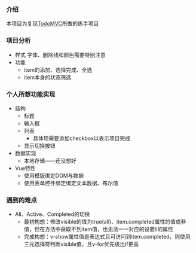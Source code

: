 ### 介绍
本项目为复现[TodoMVC](https://cn.vuejs.org/v2/examples/todomvc.html)所做的练手项目
### 项目分析
- 样式
字体、删除线和颜色需要特别注意
- 功能
    - item的添加、选择完成、全选
    - item本身的状态筛选
### 个人所想功能实现
- 结构
    - 标题
    - 输入框
    - 列表
        - 具体项需要添加checkbox以表示项目完成
    - 显示切换按钮
- 数据实现
    - 本地存储——还没想好
- Vue特性
    - 使用模版绑定DOM与数据
    - 使用表单控件绑定绑定文本数据、布尔值
### 遇到的难点
- All、Active、Completed的切换
    - 最初构想：修改visible的值为true(all)、item.completed属性的值或非值，但在方法中获取不到item值，也无法一一对应的设置li的属性
    - 完成构想：v-show属性值是表达式且可访问到item.completed，则使用三元选择符判断visible值，且v-for优先级比if更高